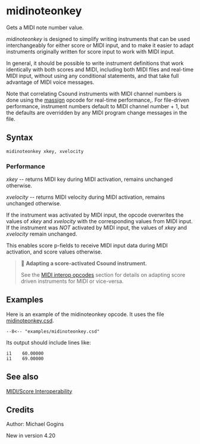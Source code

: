 <!--
id:midinoteonkey
category:Real-time MIDI:MIDI/Score Interoperability
-->
# midinoteonkey
Gets a MIDI note number value.

_midinoteonkey_ is designed to simplify writing instruments that can be used interchangeably for either score or MIDI input, and to make it easier to adapt instruments originally written for score input to work with MIDI input.

In general, it should be possible to write instrument definitions that work identically with both scores and MIDI, including both MIDI files and real-time MIDI input, without using any conditional statements, and that take full advantage of MIDI voice messages.

Note that correlating Csound instruments with MIDI channel numbers is done using the [massign](../../opcodes/massign) opcode for real-time performance,.  For file-driven performance, instrument numbers default to MIDI channel number + 1, but the defaults are overridden by any MIDI program change messages in the file.

## Syntax
``` csound-orc
midinoteonkey xkey, xvelocity
```

### Performance

_xkey_ -- returns MIDI key during MIDI activation, remains unchanged otherwise.

_xvelocity_ -- returns MIDI velocity during MIDI activation, remains unchanged otherwise.

If the instrument was activated by MIDI input, the opcode overwrites the values of _xkey_ and _xvelocity_ with the corresponding values from MIDI input. If the instrument was _NOT_ activated by MIDI input, the values of _xkey_ and _xvelocity_ remain unchanged.

This enables score p-fields to receive MIDI input data during MIDI activation, and score values otherwise.

> :memo: **Adapting a score-activated Csound instrument.**
>
> See the [MIDI interop opcodes](../../midi/interop) section for details on adapting score driven instruments for MIDI or vice-versa.

## Examples

Here is an example of the midinoteonkey opcode. It uses the file [midinoteonkey.csd](../../examples/midinoteonkey.csd).

``` csound-csd title="Example of the midinoteonkey opcode." linenums="1"
--8<-- "examples/midinoteonkey.csd"
```

Its output should include lines like:

```
i1    60.00000
i1    69.00000
```

## See also

[MIDI/Score Interoperability](../../midi/interop)

## Credits

Author: Michael Gogins

New in version 4.20
